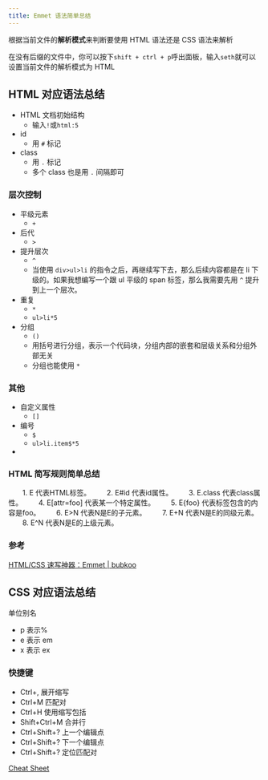 ```yaml
---
title: Emmet 语法简单总结
---
```




根据当前文件的**解析模式**来判断要使用 HTML 语法还是 CSS 语法来解析

在没有后缀的文件中，你可以按下`shift + ctrl + p`呼出面板，输入`seth`就可以设置当前文件的解析模式为 HTML 

## HTML 对应语法总结

* HTML 文档初始结构
  * 输入`!`或`html:5`
* id
  * 用 `#` 标记
* class
  * 用 `.` 标记
  * 多个 class 也是用 `.` 间隔即可

### 层次控制

* 平级元素
  * `+`
* 后代
  * `>`
* 提升层次
  * `^`
  * 当使用 `div>ul>li` 的指令之后，再继续写下去，那么后续内容都是在 li 下级的。如果我想编写一个跟 ul 平级的 span 标签，那么我需要先用 `^` 提升到上一个层次。
* 重复
  * `*`
  * `ul>li*5`
* 分组
  * `()`
  * 用括号进行分组，表示一个代码块，分组内部的嵌套和层级关系和分组外部无关
  * 分组也能使用 `*`

### 其他

* 自定义属性
  * `[]`
* 编号
  * `$`
  * `ul>li.item$*5`
* ​

### **HTML 简写规则简单总结**

　　1. E 代表HTML标签。
　　2. E#id 代表id属性。
　　3. E.class 代表class属性。
　　4. E[attr=foo] 代表某一个特定属性。
　　5. E{foo} 代表标签包含的内容是foo。
　　6. E>N 代表N是E的子元素。
　　7. E+N 代表N是E的同级元素。
　　8. E^N 代表N是E的上级元素。

### 参考

[HTML/CSS 速写神器：Emmet | bubkoo](http://bubkoo.com/2014/01/04/emmet-a-toolkit-for-improving-html-css-workflow/)



## CSS 对应语法总结

单位别名

- p 表示%
- e 表示 em
- x 表示 ex



### 快捷键

- Ctrl+,
  展开缩写
- Ctrl+M
  匹配对
- Ctrl+H
  使用缩写包括
- Shift+Ctrl+M
  合并行
- Ctrl+Shift+?
  上一个编辑点
- Ctrl+Shift+?
  下一个编辑点
- Ctrl+Shift+?
  定位匹配对



[Cheat Sheet](https://docs.emmet.io/cheat-sheet/)
